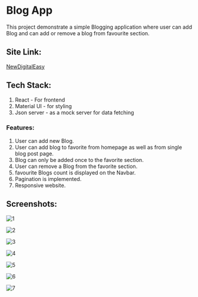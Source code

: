 # Blog App

This project demonstrate a simple Blogging application where user can add Blog and can add or remove a blog from favourite section.

## Site Link:
[NewDigitalEasy](https://blogsite-nowdigitaleasy.netlify.app/)

## Tech Stack:
1. React - For frontend
2. Material UI - for styling
3. Json server - as a mock server for data fetching

### Features:
1. User can add new Blog.
2. User can add blog to favorite from homepage as well as from single blog post page.
3. Blog can only be added once to the favorite section.
4. User can remove a Blog from the favorite section.
5. favourite Blogs count is displayed on the Navbar.
6. Pagination is implemented.
7. Responsive website.

## Screenshots:
![1](https://github.com/Momin-Mohammad/OMDb-app/blob/main/frontend/src/screenshots/Screenshot%20(62).png)

![2](https://github.com/Momin-Mohammad/OMDb-app/blob/main/frontend/src/screenshots/Screenshot%20(63).png)

![3](https://github.com/Momin-Mohammad/OMDb-app/blob/main/frontend/src/screenshots/Screenshot%20(64).png)

![4](https://github.com/Momin-Mohammad/OMDb-app/blob/main/frontend/src/screenshots/Screenshot%20(65).png)

![5](https://github.com/Momin-Mohammad/OMDb-app/blob/main/frontend/src/screenshots/Screenshot%20(66).png)

![6](https://github.com/Momin-Mohammad/OMDb-app/blob/main/frontend/src/screenshots/Screenshot%20(69).png)

![7](https://github.com/Momin-Mohammad/OMDb-app/blob/main/frontend/src/screenshots/Screenshot%20(70).png)
